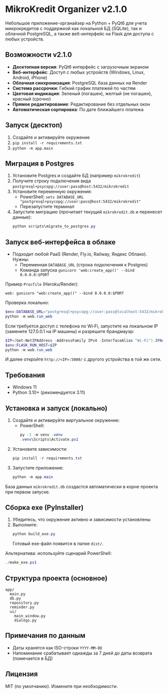 # MikroKredit Organizer v2.1.0

Небольшое приложение-органайзер на Python + PyQt6 для учета микрокредитов с поддержкой как локальной БД (SQLite), так и облачной PostgreSQL, а также веб-интерфейс на Flask для доступа с любых устройств.

## Возможности v2.1.0
- **Десктопная версия**: PyQt6 интерфейс с загрузочным экраном
- **Веб-интерфейс**: Доступ с любых устройств (Windows, Linux, Android, iPhone)
- **Облачная синхронизация**: PostgreSQL база данных на Render
- **Система рассрочки**: Гибкий график платежей по частям
- **Цветовая индикация**: Зеленый (погашен), желтый (не погашен), красный (срочно)
- **Прямое редактирование**: Редактирование без отдельных окон
- **Автоматическая сортировка**: По дате ближайшего платежа

## Запуск (десктоп)
1. Создайте и активируйте окружение
2. `pip install -r requirements.txt`
3. `python -m app.main`

## Миграция в Postgres
1. Установите Postgres и создайте БД (например `mikrokredit`)
2. Получите строку подключения вида `postgresql+psycopg://user:pass@host:5432/mikrokredit`
3. Установите переменную окружения:
   - PowerShell: `setx DATABASE_URL "postgresql+psycopg://user:pass@host:5432/mikrokredit"`
   - Перезапустите терминал
4. Запустите миграцию (прочитает текущий `mikrokredit.db` и перенесет данные):
   ```powershell
   python scripts\migrate_to_postgres.py
   ```

## Запуск веб-интерфейса в облаке
- Подходит любой PaaS (Render, Fly.io, Railway, Яндекс Облако). Нужны:
  - Переменная `DATABASE_URL` (строка подключения к Postgres)
  - Команда запуска `gunicorn 'web:create_app()' --bind 0.0.0.0:$PORT`

Пример `Procfile` (Heroku/Render):
```
web: gunicorn "web:create_app()" --bind 0.0.0.0:$PORT
```

Проверка локально:
```powershell
$env:DATABASE_URL="postgresql+psycopg://user:pass@localhost:5432/mikrokredit"
python -m web.run_web
```

Если требуется доступ с телефона по Wi‑Fi, запустите на локальном IP (замените 127.0.0.1 на IP машины) и разрешите брандмауэр:
```powershell
$IP=(Get-NetIPAddress -AddressFamily IPv4 -InterfaceAlias "Wi-Fi").IPAddress
$env:FLASK_RUN_HOST=$IP
python -m web.run_web
```
И далее откройте `http://<IP>:5000/` с другого устройства в той же сети.

## Требования
- Windows 11
- Python 3.10+ (рекомендуется 3.11)

## Установка и запуск (локально)
1. Создайте и активируйте виртуальное окружение:
   - PowerShell:
     ```powershell
     py -3 -m venv .venv
     .venv\Scripts\Activate.ps1
     ```
2. Установите зависимости:
   ```powershell
   pip install -r requirements.txt
   ```
3. Запустите приложение:
   ```powershell
   python -m app.main
   ```

База данных `mikrokredit.db` создастся автоматически в корне проекта при первом запуске.

## Сборка exe (PyInstaller)
1. Убедитесь, что окружение активно и зависимости установлены
2. Выполните:
   ```powershell
   python build_exe.py
   ```
   Готовый exe-файл появится в папке `dist/`.

Альтернатива: используйте сценарий PowerShell:
```powershell
./make_exe.ps1
```

## Структура проекта (основное)
```
app/
  main.py
  db.py
  repository.py
  reminder.py
  ui/
    main_window.py
    dialogs.py
```

## Примечания по данным
- Даты хранятся как ISO-строки `YYYY-MM-DD`
- Напоминание срабатывает однажды за 7 дней до даты возврата (помечается в БД)

## Лицензия
MIT (по умолчанию). Измените при необходимости.
